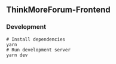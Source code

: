 ## ThinkMoreForum-Frontend

### Development

```
# Install dependencies
yarn
# Run development server
yarn dev
```
